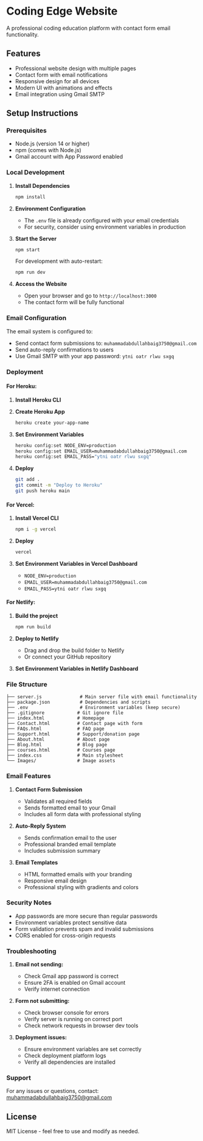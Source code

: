 # Coding Edge Website

A professional coding education platform with contact form email functionality.

## Features

- Professional website design with multiple pages
- Contact form with email notifications
- Responsive design for all devices
- Modern UI with animations and effects
- Email integration using Gmail SMTP

## Setup Instructions

### Prerequisites

- Node.js (version 14 or higher)
- npm (comes with Node.js)
- Gmail account with App Password enabled

### Local Development

1. **Install Dependencies**
   ```bash
   npm install
   ```

2. **Environment Configuration**
   - The `.env` file is already configured with your email credentials
   - For security, consider using environment variables in production

3. **Start the Server**
   ```bash
   npm start
   ```
   
   For development with auto-restart:
   ```bash
   npm run dev
   ```

4. **Access the Website**
   - Open your browser and go to `http://localhost:3000`
   - The contact form will be fully functional

### Email Configuration

The email system is configured to:
- Send contact form submissions to: `muhammadabdullahbaig3750@gmail.com`
- Send auto-reply confirmations to users
- Use Gmail SMTP with your app password: `ytni oatr rlwu sxgq`

### Deployment

#### For Heroku:

1. **Install Heroku CLI**
2. **Create Heroku App**
   ```bash
   heroku create your-app-name
   ```

3. **Set Environment Variables**
   ```bash
   heroku config:set NODE_ENV=production
   heroku config:set EMAIL_USER=muhammadabdullahbaig3750@gmail.com
   heroku config:set EMAIL_PASS="ytni oatr rlwu sxgq"
   ```

4. **Deploy**
   ```bash
   git add .
   git commit -m "Deploy to Heroku"
   git push heroku main
   ```

#### For Vercel:

1. **Install Vercel CLI**
   ```bash
   npm i -g vercel
   ```

2. **Deploy**
   ```bash
   vercel
   ```

3. **Set Environment Variables in Vercel Dashboard**
   - `NODE_ENV=production`
   - `EMAIL_USER=muhammadabdullahbaig3750@gmail.com`
   - `EMAIL_PASS=ytni oatr rlwu sxgq`

#### For Netlify:

1. **Build the project**
   ```bash
   npm run build
   ```

2. **Deploy to Netlify**
   - Drag and drop the build folder to Netlify
   - Or connect your GitHub repository

3. **Set Environment Variables in Netlify Dashboard**

### File Structure

```
├── server.js              # Main server file with email functionality
├── package.json           # Dependencies and scripts
├── .env                   # Environment variables (keep secure)
├── .gitignore            # Git ignore file
├── index.html            # Homepage
├── Contact.html          # Contact page with form
├── FAQs.html             # FAQ page
├── Support.html          # Support/donation page
├── About.html            # About page
├── Blog.html             # Blog page
├── courses.html          # Courses page
├── index.css             # Main stylesheet
└── Images/               # Image assets
```

### Email Features

1. **Contact Form Submission**
   - Validates all required fields
   - Sends formatted email to your Gmail
   - Includes all form data with professional styling

2. **Auto-Reply System**
   - Sends confirmation email to the user
   - Professional branded email template
   - Includes submission summary

3. **Email Templates**
   - HTML formatted emails with your branding
   - Responsive email design
   - Professional styling with gradients and colors

### Security Notes

- App passwords are more secure than regular passwords
- Environment variables protect sensitive data
- Form validation prevents spam and invalid submissions
- CORS enabled for cross-origin requests

### Troubleshooting

1. **Email not sending:**
   - Check Gmail app password is correct
   - Ensure 2FA is enabled on Gmail account
   - Verify internet connection

2. **Form not submitting:**
   - Check browser console for errors
   - Verify server is running on correct port
   - Check network requests in browser dev tools

3. **Deployment issues:**
   - Ensure environment variables are set correctly
   - Check deployment platform logs
   - Verify all dependencies are installed

### Support

For any issues or questions, contact: muhammadabdullahbaig3750@gmail.com

## License

MIT License - feel free to use and modify as needed.